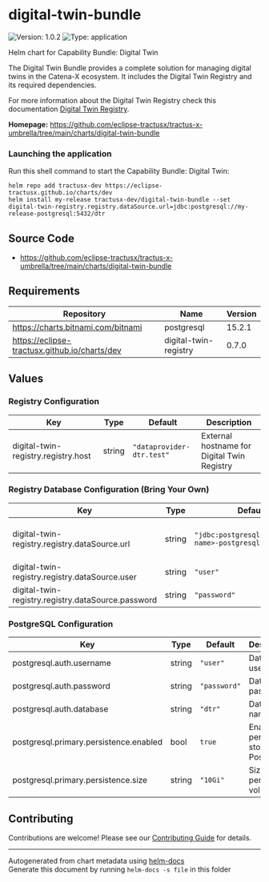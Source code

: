 # digital-twin-bundle




![Version: 1.0.2](https://img.shields.io/badge/Version-1.0.2-informational?style=flat-square) ![Type: application](https://img.shields.io/badge/Type-application-informational?style=flat-square) 

Helm chart for Capability Bundle: Digital Twin

The Digital Twin Bundle provides a complete solution for managing digital twins in the Catena-X ecosystem. It includes the Digital Twin Registry and its required dependencies.

For more information about the Digital Twin Registry check this documentation [Digital Twin Registry](https://github.com/eclipse-tractusx/sldt-digital-twin-registry/blob/main/charts/registry/README.md).


**Homepage:** <https://github.com/eclipse-tractusx/tractus-x-umbrella/tree/main/charts/digital-twin-bundle>

### Launching the application

Run this shell command to start the Capability Bundle: Digital Twin:

```shell
helm repo add tractusx-dev https://eclipse-tractusx.github.io/charts/dev
helm install my-release tractusx-dev/digital-twin-bundle --set digital-twin-registry.registry.dataSource.url=jdbc:postgresql://my-release-postgresql:5432/dtr
```



## Source Code

* <https://github.com/eclipse-tractusx/tractus-x-umbrella/tree/main/charts/digital-twin-bundle>

## Requirements

| Repository | Name | Version |
|------------|------|---------|
| https://charts.bitnami.com/bitnami | postgresql | 15.2.1 |
| https://eclipse-tractusx.github.io/charts/dev | digital-twin-registry | 0.7.0 |

## Values

### Registry Configuration

| Key | Type | Default | Description |
|-----|------|---------|-------------|
| digital-twin-registry.registry.host | string | `"dataprovider-dtr.test"` | External hostname for Digital Twin Registry |

### Registry Database Configuration (Bring Your Own)

| Key | Type | Default | Description |
|-----|------|---------|-------------|
| digital-twin-registry.registry.dataSource.url | string | `"jdbc:postgresql://<release-name>-postgresql:5432/dtr"` | Database connection URL (needs to be set explicitly via --set digital-twin-registry.registry.dataSource.url=jdbc:postgresql://<release-name>-postgresql:5432/dtr) |
| digital-twin-registry.registry.dataSource.user | string | `"user"` | Database username |
| digital-twin-registry.registry.dataSource.password | string | `"password"` | Database password |

### PostgreSQL Configuration

| Key | Type | Default | Description |
|-----|------|---------|-------------|
| postgresql.auth.username | string | `"user"` | Database username |
| postgresql.auth.password | string | `"password"` | Database password   |
| postgresql.auth.database | string | `"dtr"` | Database name |
| postgresql.primary.persistence.enabled | bool | `true` | Enable persistent storage for PostgreSQL |
| postgresql.primary.persistence.size | string | `"10Gi"` | Size of persistent volume |


## Contributing

Contributions are welcome! Please see our [Contributing Guide](/CONTRIBUTING.md) for details.

----------------------------------------------
Autogenerated from chart metadata using [helm-docs](https://github.com/norwoodj/helm-docs/)  
Generate this document by running `helm-docs -s file` in this folder